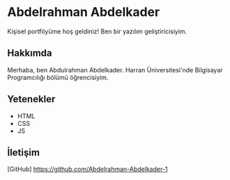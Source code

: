  # Abdelrahman Abdelkader
 Kişisel portföyüme hoş geldiniz! Ben bir yazılım 
 geliştiricisiyim.

 ## Hakkımda
 Merhaba, ben Abdulrahman Abdelkader. Harran Üniversitesi'nde 
 Bilgisayar Programcılığı bölümü öğrencisiyim.

 ## Yetenekler
 - HTML
 - CSS
 - JS

 ## İletişim
 [GitHub]  https://github.com/Abdelrahman-Abdelkader-1
